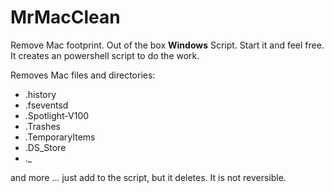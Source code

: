 # MrMacClean
Remove Mac footprint. Out of the box **Windows** Script. Start it and feel free.
It creates an powershell script to do the work.

Removes Mac files and directories:
* .history
* .fseventsd
* .Spotlight-V100
* .Trashes
* .TemporaryItems
* .DS_Store
* ._

and more ... just add to the script, but it deletes. It is not reversible.

